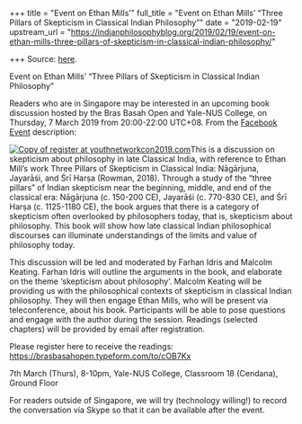 +++
title = "Event on Ethan Mills’"
full_title = "Event on Ethan Mills’ “Three Pillars of Skepticism in Classical Indian Philosophy”"
date = "2019-02-19"
upstream_url = "https://indianphilosophyblog.org/2019/02/19/event-on-ethan-mills-three-pillars-of-skepticism-in-classical-indian-philosophy/"

+++
Source: [here](https://indianphilosophyblog.org/2019/02/19/event-on-ethan-mills-three-pillars-of-skepticism-in-classical-indian-philosophy/).

Event on Ethan Mills’ “Three Pillars of Skepticism in Classical Indian Philosophy”

Readers who are in Singapore may be interested in an upcoming book
discussion hosted by the Bras Basah Open and Yale-NUS College, on
Thursday, 7 March 2019 from 20:00-22:00 UTC+08. From the [Facebook
Event](https://www.facebook.com/events/799147423772781/) description:

[![Copy of register at
youthnetworkcon2019.com](http://indianphilosophyblog.org/wp-content/uploads/sites/2/2019/02/skepticism_poster-1-212x300.jpg)](http://indianphilosophyblog.org/wp-content/uploads/sites/2/2019/02/skepticism_poster-1.jpg)This
is a discussion on skepticism about philosophy in late Classical India,
with reference to Ethan Mill’s work Three Pillars of Skepticism in
Classical India: Nāgārjuna, Jayarāśi, and Śrī Harṣa (Rowman, 2018).
Through a study of the “three pillars” of Indian skepticism near the
beginning, middle, and end of the classical era: Nāgārjuna (c. 150-200
CE), Jayarāśi (c. 770-830 CE), and Śrī Harṣa (c. 1125-1180 CE), the book
argues that there is a category of skepticism often overlooked by
philosophers today, that is, skepticism about philosophy. This book will
show how late classical Indian philosophical discourses can illuminate
understandings of the limits and value of philosophy today.

This discussion will be led and moderated by Farhan Idris and Malcolm
Keating. Farhan Idris will outline the arguments in the book, and
elaborate on the theme ‘skepticism about philosophy’. Malcolm Keating
will be providing us with the philosophical contexts of skepticism in
classical Indian philosophy. They will then engage Ethan Mills, who will
be present via teleconference, about his book. Participants will be able
to pose questions and engage with the author during the session.
Readings (selected chapters) will be provided by email after
registration.

Please register here to receive the readings:
<https://brasbasahopen.typeform.com/to/cOB7Kx>

7th March (Thurs), 8-10pm, Yale-NUS College, Classroom 18 (Cendana),
Ground Floor

For readers outside of Singapore, we will try (technology willing!) to
record the conversation via Skype so that it can be available after the
event.


